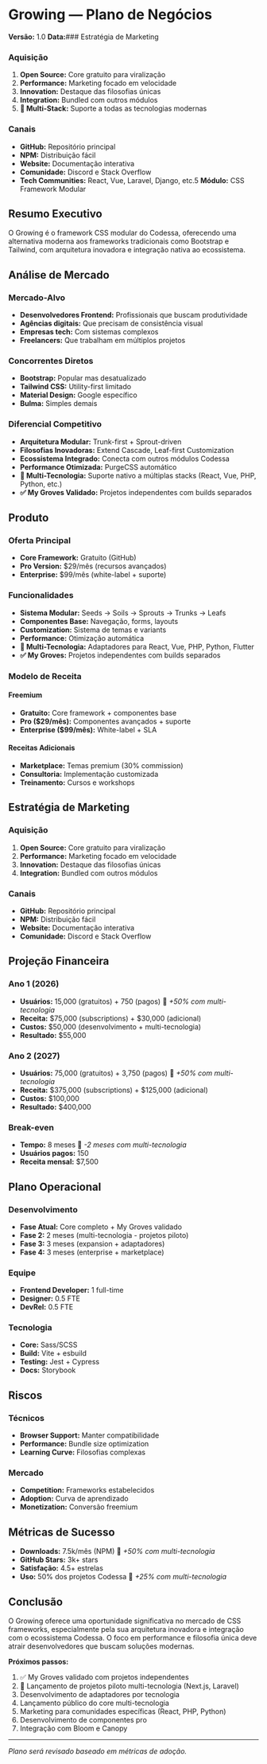 # Growing — Plano de Negócios

**Versão:** 1.0
**Data:**### Estratégia de Marketing

### Aquisição
1. **Open Source:** Core gratuito para viralização
2. **Performance:** Marketing focado em velocidade
3. **Innovation:** Destaque das filosofias únicas
4. **Integration:** Bundled com outros módulos
5. **🚀 Multi-Stack:** Suporte a todas as tecnologias modernas

### Canais
- **GitHub:** Repositório principal
- **NPM:** Distribuição fácil
- **Website:** Documentação interativa
- **Comunidade:** Discord e Stack Overflow
- **Tech Communities:** React, Vue, Laravel, Django, etc.5
**Módulo:** CSS Framework Modular

## Resumo Executivo

O Growing é o framework CSS modular do Codessa, oferecendo uma alternativa moderna aos frameworks tradicionais como Bootstrap e Tailwind, com arquitetura inovadora e integração nativa ao ecossistema.

## Análise de Mercado

### Mercado-Alvo
- **Desenvolvedores Frontend:** Profissionais que buscam produtividade
- **Agências digitais:** Que precisam de consistência visual
- **Empresas tech:** Com sistemas complexos
- **Freelancers:** Que trabalham em múltiplos projetos

### Concorrentes Diretos
- **Bootstrap:** Popular mas desatualizado
- **Tailwind CSS:** Utility-first limitado
- **Material Design:** Google específico
- **Bulma:** Simples demais

### Diferencial Competitivo
- **Arquitetura Modular:** Trunk-first + Sprout-driven
- **Filosofias Inovadoras:** Extend Cascade, Leaf-first Customization
- **Ecossistema Integrado:** Conecta com outros módulos Codessa
- **Performance Otimizada:** PurgeCSS automático
- **🚀 Multi-Tecnologia:** Suporte nativo a múltiplas stacks (React, Vue, PHP, Python, etc.)
- **✅ My Groves Validado:** Projetos independentes com builds separados

## Produto

### Oferta Principal
- **Core Framework:** Gratuito (GitHub)
- **Pro Version:** $29/mês (recursos avançados)
- **Enterprise:** $99/mês (white-label + suporte)

### Funcionalidades
- **Sistema Modular:** Seeds → Soils → Sprouts → Trunks → Leafs
- **Componentes Base:** Navegação, forms, layouts
- **Customization:** Sistema de temas e variants
- **Performance:** Otimização automática
- **🚀 Multi-Tecnologia:** Adaptadores para React, Vue, PHP, Python, Flutter
- **✅ My Groves:** Projetos independentes com builds separados

### Modelo de Receita

#### Freemium
- **Gratuito:** Core framework + componentes base
- **Pro ($29/mês):** Componentes avançados + suporte
- **Enterprise ($99/mês):** White-label + SLA

#### Receitas Adicionais
- **Marketplace:** Temas premium (30% commission)
- **Consultoria:** Implementação customizada
- **Treinamento:** Cursos e workshops

## Estratégia de Marketing

### Aquisição
1. **Open Source:** Core gratuito para viralização
2. **Performance:** Marketing focado em velocidade
3. **Innovation:** Destaque das filosofias únicas
4. **Integration:** Bundled com outros módulos

### Canais
- **GitHub:** Repositório principal
- **NPM:** Distribuição fácil
- **Website:** Documentação interativa
- **Comunidade:** Discord e Stack Overflow

## Projeção Financeira

### Ano 1 (2026)
- **Usuários:** 15,000 (gratuitos) + 750 (pagos) 🚀 *+50% com multi-tecnologia*
- **Receita:** $75,000 (subscriptions) + $30,000 (adicional)
- **Custos:** $50,000 (desenvolvimento + multi-tecnologia)
- **Resultado:** $55,000

### Ano 2 (2027)
- **Usuários:** 75,000 (gratuitos) + 3,750 (pagos) 🚀 *+50% com multi-tecnologia*
- **Receita:** $375,000 (subscriptions) + $125,000 (adicional)
- **Custos:** $100,000
- **Resultado:** $400,000

### Break-even
- **Tempo:** 8 meses 🚀 *-2 meses com multi-tecnologia*
- **Usuários pagos:** 150
- **Receita mensal:** $7,500

## Plano Operacional

### Desenvolvimento
- **Fase Atual:** Core completo + My Groves validado
- **Fase 2:** 2 meses (multi-tecnologia - projetos piloto)
- **Fase 3:** 3 meses (expansion + adaptadores)
- **Fase 4:** 3 meses (enterprise + marketplace)

### Equipe
- **Frontend Developer:** 1 full-time
- **Designer:** 0.5 FTE
- **DevRel:** 0.5 FTE

### Tecnologia
- **Core:** Sass/SCSS
- **Build:** Vite + esbuild
- **Testing:** Jest + Cypress
- **Docs:** Storybook

## Riscos

### Técnicos
- **Browser Support:** Manter compatibilidade
- **Performance:** Bundle size optimization
- **Learning Curve:** Filosofias complexas

### Mercado
- **Competition:** Frameworks estabelecidos
- **Adoption:** Curva de aprendizado
- **Monetization:** Conversão freemium

## Métricas de Sucesso

- **Downloads:** 7.5k/mês (NPM) 🚀 *+50% com multi-tecnologia*
- **GitHub Stars:** 3k+ stars
- **Satisfação:** 4.5+ estrelas
- **Uso:** 50% dos projetos Codessa 🚀 *+25% com multi-tecnologia*

## Conclusão

O Growing oferece uma oportunidade significativa no mercado de CSS frameworks, especialmente pela sua arquitetura inovadora e integração com o ecossistema Codessa. O foco em performance e filosofia única deve atrair desenvolvedores que buscam soluções modernas.

**Próximos passos:**
1. ✅ My Groves validado com projetos independentes
2. 🚀 Lançamento de projetos piloto multi-tecnologia (Next.js, Laravel)
3. Desenvolvimento de adaptadores por tecnologia
4. Lançamento público do core multi-tecnologia
5. Marketing para comunidades específicas (React, PHP, Python)
6. Desenvolvimento de componentes pro
7. Integração com Bloom e Canopy

---

*Plano será revisado baseado em métricas de adoção.*